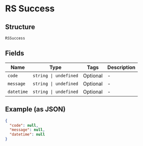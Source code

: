 
# RS Success

## Structure

`RSSuccess`

## Fields

| Name | Type | Tags | Description |
|  --- | --- | --- | --- |
| `code` | `string \| undefined` | Optional | - |
| `message` | `string \| undefined` | Optional | - |
| `datetime` | `string \| undefined` | Optional | - |

## Example (as JSON)

```json
{
  "code": null,
  "message": null,
  "datetime": null
}
```

